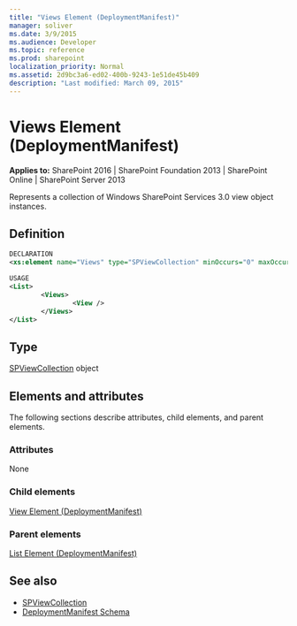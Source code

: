 ```yaml
---
title: "Views Element (DeploymentManifest)"
manager: soliver
ms.date: 3/9/2015
ms.audience: Developer
ms.topic: reference
ms.prod: sharepoint
localization_priority: Normal
ms.assetid: 2d9bc3a6-ed02-400b-9243-1e51de45b409
description: "Last modified: March 09, 2015"
---
```


# Views Element (DeploymentManifest)

**Applies to:** SharePoint 2016 | SharePoint Foundation 2013 | SharePoint Online | SharePoint Server 2013 
  
Represents a collection of Windows SharePoint Services 3.0 view object instances.

## Definition

```XML
DECLARATION
<xs:element name="Views" type="SPViewCollection" minOccurs="0" maxOccurs="1" />

USAGE
<List>
        <Views>
                <View />
        </Views>
</List>

```

## Type

[SPViewCollection](https://msdn.microsoft.com/library/Microsoft.SharePoint.SPViewCollection.aspx) object 
  
## Elements and attributes

The following sections describe attributes, child elements, and parent elements.

### Attributes

None
   
### Child elements

[View Element (DeploymentManifest)](view-element-deploymentmanifest.md)
   
### Parent elements

[List Element (DeploymentManifest)](list-element-deploymentmanifest.md)
   
## See also

- [SPViewCollection](https://msdn.microsoft.com/library/Microsoft.SharePoint.SPViewCollection.aspx)
- [DeploymentManifest Schema](deploymentmanifest-schema.md)

